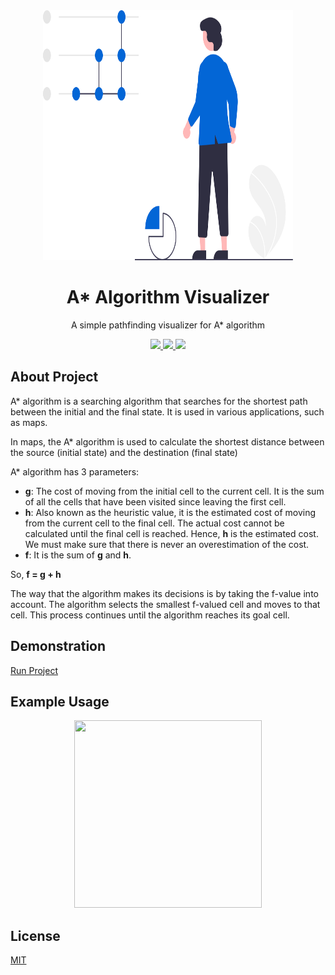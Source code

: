 <div align="center">
<img src="assets/logo.svg" height=400" width="400" />
<br />
<h1>A* Algorithm Visualizer</h1>
<p align="center">
A simple pathfinding visualizer for A* algorithm
</p>
<a href="https://github.com/iamrajiv/A-Star-Algorithm-Visualizer/network">
<img src="https://img.shields.io/github/forks/iamrajiv/A-Star-Algorithm-Visualizer?color=0366d6&style=for-the-badge"/>
</a>
<a href="https://github.com/iamrajiv/A-Star-Algorithm-Visualizer/stargazers">
<img src="https://img.shields.io/github/stars/iamrajiv/A-Star-Algorithm-Visualizer?color=0366d6&style=for-the-badge"/>
</a>
<a href="https://github.com/iamrajiv/A-Star-Algorithm-Visualizer/blob/master/LICENSE">
<img src="https://img.shields.io/github/license/iamrajiv/A-Star-Algorithm-Visualizer?color=0366d6&style=for-the-badge"/>
</a>
</div>

## About Project

A\* algorithm is a searching algorithm that searches for the shortest path between the initial and the final state. It is used in various applications, such as maps.

In maps, the A\* algorithm is used to calculate the shortest distance between the source (initial state) and the destination (final state)

A\* algorithm has 3 parameters:

- **g**: The cost of moving from the initial cell to the current cell. It is the sum of all the cells that have been visited since leaving the first cell.
- **h**: Also known as the heuristic value, it is the estimated cost of moving from the current cell to the final cell. The actual cost cannot be calculated until the final cell is reached. Hence, **h** is the estimated cost. We must make sure that there is never an overestimation of the cost.
- **f**: It is the sum of **g** and **h**.

So, **f = g + h**

The way that the algorithm makes its decisions is by taking the f-value into account. The algorithm selects the smallest f-valued cell and moves to that cell. This process continues until the algorithm reaches its goal cell.

## Demonstration

<a href="https://iamrajiv.github.io/A-Star-Algorithm-Visualizer/A-Star-Algorithm-Visualizer/index.html">Run Project</a>

## Example Usage

<p align="center"><img src="" height="300px" width="300px" /></p>

## License

[MIT](https://github.com/iamrajiv/A-Star-Algorithm-Visualizer/blob/master/LICENSE)
